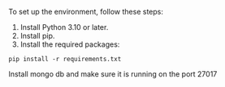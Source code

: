 To set up the environment, follow these steps:

1. Install Python 3.10 or later.
2. Install pip.
3. Install the required packages:

```
pip install -r requirements.txt
```
Install mongo db and make sure it is running on the port 27017
